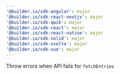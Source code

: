 ```yaml
---
'@builder.io/sdk-angular': major
'@builder.io/sdk-react-nextjs': major
'@builder.io/sdk-qwik': major
'@builder.io/sdk-react': major
'@builder.io/sdk-react-native': major
'@builder.io/sdk-solid': major
'@builder.io/sdk-svelte': major
'@builder.io/sdk-vue': major
---
```


Throw errors when API fails for `fetchEntries`
